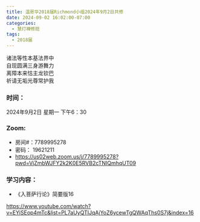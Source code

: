 ```yaml
---
title: 温哥华2018届Richmond小组2024年9月2日共修
date: 2024-09-02 16:02:00-07:00
categories:
  - 慧灯禅修班
tags:
  - 2018届
---
```

诸法等性本基法界中\
自现圆满三身游舞力\
离障本来怙主龙钦巴\
祈请无垢光尊常护我

### 时间：

2024年9月2日 星期一 下午6：30

### Zoom:

* 房间#：7789995278
* 密码： 19621211
* <https://us02web.zoom.us/j/7789995278?pwd=VjZmbWJFY2k2K0E5RVB2cTNIQmhqUT09>

### 学习内容：

* 《入菩萨行论》简要版16

<https://www.youtube.com/watch?v=EYiSEop4mTc&list=PL7aUyQTIJqAjYoZ6ycewTgQWAqThs0S7j&index=16>
